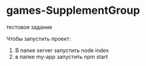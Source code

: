 # games-SupplementGroup
тестовое задание

Чтобы запустить проект:
1. В папке server запустить node index
2. в папке my-app запустить npm start
